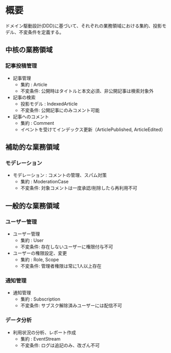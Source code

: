 
# 概要

ドメイン駆動設計(DDD)に基づいて、それぞれの業務領域における集約、投影モデル、不変条件を定義する。

## 中核の業務領域

### 記事投稿管理

- 記事管理
  - 集約 : Article
  - 不変条件: 公開時はタイトルと本文必須、非公開記事は検索対象外
- 記事の検索
  - 投影モデル : IndexedArticle
  - 不変条件: 公開記事にのみコメント可能
- 記事へのコメント
  - 集約 : Comment
  - イベントを受けてインデックス更新（ArticlePublished, ArticleEdited）

## 補助的な業務領域

### モデレーション

- モデレーション : コメントの管理、スパム対策
  - 集約 : ModerationCase
  - 不変条件: 対象コメントは一度承認/削除したら再利用不可

## 一般的な業務領域

### ユーザー管理

- ユーザー管理
  - 集約 : User
  - 不変条件: 存在しないユーザーに権限付与不可
- ユーザーの権限設定、変更
  - 集約 : Role, Scope
  - 不変条件: 管理者権限は常に1人以上存在

### 通知管理

- 通知管理
  - 集約 : Subscription
  - 不変条件: サブスク解除済みユーザーには配信不可

### データ分析

- 利用状況の分析、レポート作成
  - 集約 : EventStream
  - 不変条件: ログは追記のみ、改ざん不可
